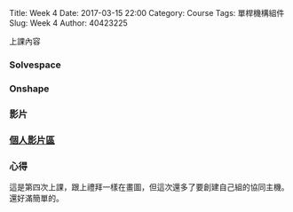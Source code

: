 Title: Week 4
Date: 2017-03-15 22:00
Category: Course
Tags: 單桿機構組件
Slug: Week 4
Author: 40423225


上課內容

<!-- PELICAN_END_SUMMARY -->


<h3>Solvespace</h3>




<h3>Onshape</h3>




<h3>影片</h3>




<h3><a href="https://vimeo.com/user60053503">個人影片區</a></h3>




<h3>心得</h3>
<p>這是第四次上課，跟上禮拜一樣在畫圖，但這次還多了要創建自己組的協同主機。還好滿簡單的。<p>